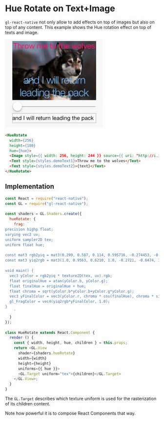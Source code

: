 # Hue Rotate on Text+Image

`gl-react-native` not only allow to add effects on top of images but also on top of any content. This example shows the Hue rotation effect on top of texts and image.

![](3.gif)

```html
<HueRotate
  width={256}
  height={180}
  hue={hue}>
  <Image style={{ width: 256, height: 244 }} source={{ uri: "http://i.imgur.com/qVxHrkY.jpg" }}/>
  <Text style={styles.demoText1}>Throw me to the wolves</Text>
  <Text style={styles.demoText2}>{text}</Text>
</HueRotate>
```

## Implementation

```js
const React = require("react-native");
const GL = require("gl-react-native");

const shaders = GL.Shaders.create({
  hueRotate: {
    frag: `
precision highp float;
varying vec2 uv;
uniform sampler2D tex;
uniform float hue;

const mat3 rgb2yiq = mat3(0.299, 0.587, 0.114, 0.595716, -0.274453, -0.321263, 0.211456, -0.522591, 0.311135);
const mat3 yiq2rgb = mat3(1.0, 0.9563, 0.6210, 1.0, -0.2721, -0.6474, 1.0, -1.1070, 1.7046);

void main() {
  vec3 yColor = rgb2yiq * texture2D(tex, uv).rgb;
  float originalHue = atan(yColor.b, yColor.g);
  float finalHue = originalHue + hue;
  float chroma = sqrt(yColor.b*yColor.b+yColor.g*yColor.g);
  vec3 yFinalColor = vec3(yColor.r, chroma * cos(finalHue), chroma * sin(finalHue));
  gl_FragColor = vec4(yiq2rgb*yFinalColor, 1.0);
}
    `
  }
});

class HueRotate extends React.Component {
  render () {
    const { width, height, hue, children } = this.props;
    return <GL.View
      shader={shaders.hueRotate}
      width={width}
      height={height}
      uniforms={{ hue }}>
      <GL.Target uniform="tex">{children}</GL.Target>
    </GL.View>;
  }
}
```

The `GL.Target` describes which texture uniform is used for the rasterization of its children content.

Note how powerful it is to compose React Components that way.
